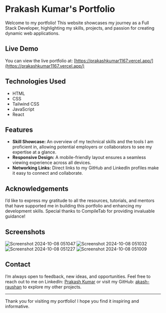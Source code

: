 # Prakash Kumar's Portfolio

Welcome to my portfolio! This website showcases my journey as a Full Stack Developer, highlighting my skills, projects, and passion for creating dynamic web applications.

## Live Demo

You can view the live portfolio at: [https://prakashkumar1167.vercel.app/](https://prakashkumar1167.vercel.app/)



## Technologies Used


  - HTML
  - CSS
  - Tailwind CSS
  - JavaScript
  - React


## Features

- **Skill Showcase:** An overview of my technical skills and the tools I am proficient in, allowing potential employers or collaborators to see my expertise at a glance.
- **Responsive Design:** A mobile-friendly layout ensures a seamless viewing experience across all devices.
- **Networking Links:** Direct links to my GitHub and LinkedIn profiles make it easy to connect and collaborate.

## Acknowledgements

I’d like to express my gratitude to all the resources, tutorials, and mentors that have supported me in building this portfolio and enhancing my development skills. Special thanks to CompileTab for providing invaluable guidance!


## Screenshots

![Screenshot 2024-10-08 051047](https://github.com/user-attachments/assets/a3dadeb8-bc7b-4598-98c7-81a7620d82a9)
![Screenshot 2024-10-08 051032](https://github.com/user-attachments/assets/951eded6-b13f-474a-b3ac-b465aca538c2)
![Screenshot 2024-10-08 051227](https://github.com/user-attachments/assets/1babf225-b0ec-4f9e-ae0c-217393ab2014)
![Screenshot 2024-10-08 051009](https://github.com/user-attachments/assets/3e01ed77-54f4-4269-88e9-74f36d68f692)


## Contact

I’m always open to feedback, new ideas, and opportunities. Feel free to reach out to me on LinkedIn: [Prakash Kumar](https://www.linkedin.com/in/prakashkumar1167/) or visit my GitHub: [akash-raushan](https://github.com/akash-raushan) to explore my other projects.

---

Thank you for visiting my portfolio! I hope you find it inspiring and informative.
